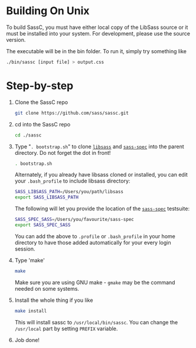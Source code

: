 # Building On Unix

To build SassC, you must have either local copy of the LibSass source or it must be installed into your system. For development, please use the source version.

The executable will be in the bin folder. To run it, simply try something like

```bash
./bin/sassc [input file] > output.css
```

# Step-by-step

1. Clone the SassC repo
    ```bash
    git clone https://github.com/sass/sassc.git
    ```

1. cd into the SassC repo
    ```bash
    cd ./sassc
    ```

1. Type "`. bootstrap.sh`" to clone [`libsass`](https://github.com/sass/libsass) and [`sass-spec`](https://github.com/sass/sass-spec) into the parent directory. Do not forget the dot in front!

   ```bash
   . bootstrap.sh
   ```
   Alternately, if you already have libsass cloned or installed, you can edit your `.bash_profile` to include libsass directory:
   ```bash
   SASS_LIBSASS_PATH=/Users/you/path/libsass
   export SASS_LIBSASS_PATH
   ```
   The following will let you provide the location of the [`sass-spec`](https://github.com/sass/sass-spec) testsuite:
   ```bash
   SASS_SPEC_SASS=/Users/you/favourite/sass-spec
   export SASS_SPEC_SASS
   ```
   You can add the above to `.profile` or `.bash_profile` in your home directory to have those added automatically for your every login session.

1. Type 'make'
   ```bash
   make
   ```

   Make sure you are using GNU make - `gmake` may be the command needed on some systems.

1. Install the whole thing if you like
   ```bash
   make install
   ```

   This will install sassc to `/usr/local/bin/sassc`. You can change the `/usr/local` part by setting `PREFIX` variable.

1. Job done!
